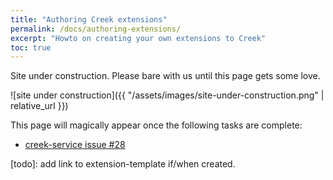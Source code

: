 ```yaml
---
title: "Authoring Creek extensions"
permalink: /docs/authoring-extensions/
excerpt: "Howto on creating your own extensions to Creek"
toc: true
---
```


Site under construction. Please bare with us until this page gets some love.

![site under construction]({{ "/assets/images/site-under-construction.png" | relative_url }})

This page will magically appear once the following tasks are complete:

* [creek-service issue #28](https://github.com/creek-service/creek-service/issues/28)

[todo]: add link to extension-template if/when created.